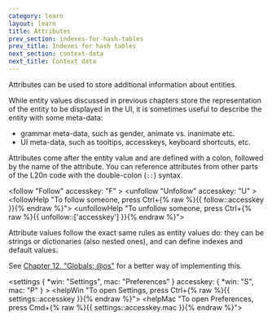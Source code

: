 ```yaml
---
category: learn
layout: learn
title: Attributes
prev_section: indexes-for-hash-tables
prev_title: Indexes for hash tables
next_section: context-data
next_title: Context data
---
```


<section class="clearfix">
	<div class="left">
		<p>Attributes can be used to store additional information about entities.</p>
		<p>While entity values discussed in previous chapters store the representation of the entity to be displayed in the UI, it is sometimes useful to describe the entity with some meta-data:</p>
		<ul>
			<li>grammar meta-data, such as gender, animate vs. inanimate etc.</li>
			<li>UI meta-data, such as tooltips, accesskeys, keyboard shortcuts, etc.</li>
		</ul>
		<p>Attributes come after the entity value and are defined with a colon, followed by the name of the attribute.  You can reference attributes from other parts of the L20n code with the double-colon (<code>::</code>) syntax.</p>
	</div>
	<div class="right">
		<div class="editor sourceEditor height15"
		  id="sourceEditor1"
		  data-source="sourceEditor1"
		  data-output="output1"
		>&lt;follow "Follow"
 accesskey: "F"
&gt;
&lt;unfollow "Unfollow"
 accesskey: "U"
&gt;
&lt;followHelp "To follow someone, press Ctrl+{% raw %}{{ follow::accesskey }}{% endraw %}"&gt;
&lt;unfollowHelp "To unfollow someone, press Ctrl+{% raw %}{{ unfollow::['accesskey'] }}{% endraw %}"&gt;
		</div>
		<dl id="output1">
		</dl>
	</div>
</section>

<section class="clearfix">
	<div class="left">
		<p>Attribute values follow the exact same rules as entity values do:  they can be strings or dictionaries (also nested ones), and can define indexes and default values.</p>
		<p>See <a href="{% post_url 2012-07-12-globals-os %}">Chapter 12. "Globals: @os"</a> for a better way of implementing this.</p>
	</div>
	<div class="right">
		<div class="editor sourceEditor height25"
		  id="sourceEditor2"
		  data-source="sourceEditor2"
		  data-output="output2"
		>&lt;settings {
 *win: "Settings",
  mac: "Preferences"
 }
 accesskey: {
  *win: "S",
   mac: "P"
 }
&gt;
&lt;helpWin "To open Settings, press Ctrl+{% raw %}{{ settings::accesskey }}{% endraw %}"&gt;
&lt;helpMac "To open Preferences, press Cmd+{% raw %}{{ settings::accesskey.mac }}{% endraw %}"&gt;
		</div>
		<dl id="output2">
		</dl>
	</div>
</section>
